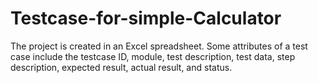 # Testcase-for-simple-Calculator
The project is created in an Excel spreadsheet. Some attributes of a test case include the testcase ID, module, test description, test data, step description, expected result, actual result, and status.
